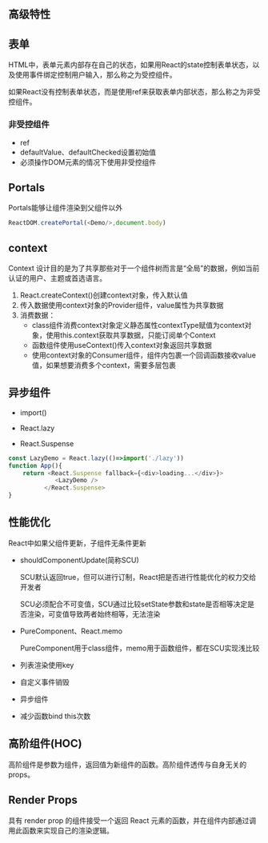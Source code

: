 ## 高级特性

## 表单

HTML中，表单元素内部存在自己的状态，如果用React的state控制表单状态，以及使用事件绑定控制用户输入，那么称之为受控组件。

如果React没有控制表单状态，而是使用ref来获取表单内部状态，那么称之为非受控组件。

### 非受控组件

* ref
* defaultValue、defaultChecked设置初始值
* 必须操作DOM元素的情况下使用非受控组件

## Portals

Portals能够让组件渲染到父组件以外

```javascript
ReactDOM.createPortal(<Demo/>,document.body)
```

## context

Context 设计目的是为了共享那些对于一个组件树而言是“全局”的数据，例如当前认证的用户、主题或首选语言。

1. React.createContext()创建context对象，传入默认值
2. 传入数据使用context对象的Provider组件，value属性为共享数据
3. 消费数据：
   * class组件消费context对象定义静态属性contextType赋值为context对象，使用this.context获取共享数据，只能订阅单个Context
   * 函数组件使用useContext()传入context对象返回共享数据
   * 使用context对象的Consumer组件，组件内包裹一个回调函数接收value值，如果想要消费多个context，需要多层包裹

## 异步组件

* import()

* React.lazy
* React.Suspense

```javascript
const LazyDemo = React.lazy(()=>import('./lazy'))
function App(){
    return <React.Suspense fallback={<div>loading...</div>}>
             <LazyDemo />
          </React.Suspense>
}
```

## 性能优化

React中如果父组件更新，子组件无条件更新

* shouldComponentUpdate(简称SCU)

  SCU默认返回true，但可以进行订制，React把是否进行性能优化的权力交给开发者

  SCU必须配合不可变值，SCU通过比较setState参数和state是否相等决定是否渲染，可变值导致两者始终相等，无法渲染

* PureComponent、React.memo

  PureComponent用于class组件，memo用于函数组件，都在SCU实现浅比较

* 列表渲染使用key

* 自定义事件销毁

* 异步组件

* 减少函数bind this次数

## 高阶组件(HOC)

高阶组件是参数为组件，返回值为新组件的函数。高阶组件透传与自身无关的props。

## Render Props

具有 render prop 的组件接受一个返回 React 元素的函数，并在组件内部通过调用此函数来实现自己的渲染逻辑。